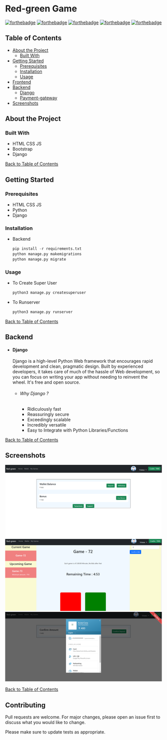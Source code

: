 

# Red-green Game
[![forthebadge](https://forthebadge.com/images/badges/built-with-love.svg)](https://forthebadge.com) [![forthebadge](https://forthebadge.com/images/badges/made-with-python.svg)](https://forthebadge.com) [![forthebadge](https://forthebadge.com/images/badges/uses-html.svg)](https://forthebadge.com) [![forthebadge](https://forthebadge.com/images/badges/uses-css.svg)](https://forthebadge.com) [![forthebadge](https://forthebadge.com/images/badges/uses-js.svg)](https://forthebadge.com)


## Table of Contents

* [About the Project](#about-the-project)
  * [Built With](#built-with)
* [Getting Started](#getting-started)
  * [Prerequisites](#prerequisites)
  * [Installation](#installation)
  * [Usage](#usage)
* [Frontend](#frontend)
* [Backend](#backend)
    * [Django](#django)
    * [Payment-gateway](#payment)
* [Screenshots](#screenshots)


## About the Project
 
### Built With
*   HTML CSS JS
*   Bootstrap
*   Django


[Back to Table of Contents](#table-of-contents)

## Getting Started
### Prerequisites

* HTML CSS JS
* Python
* Django


### Installation

* Backend

    ```Python
    pip install -r requirements.txt
    python manage.py makemigrations
    python manage.py migrate
    ```

### Usage

* To Create Super User

    ``` python
    python3 manage.py createsuperuser
    ```
  
* To Runserver

    ``` python
    python3 manage.py runserver
    ```
[Back to Table of Contents](#table-of-contents)
## Backend

* #### Django 
    Django is a high-level Python Web framework that encourages rapid development and clean, pragmatic design. Built by experienced developers, it takes care of much of the hassle of Web development, so you can focus on writing your app without needing to reinvent the wheel. It's free and open source.
    
    * ###### Why Django ?
        *  Ridiculously fast
        *  Reassuringly secure
        *  Exceedingly scalable
        *  Incredibly versatile
        *  Easy to Integrate with Python Libraries/Functions
        

[Back to Table of Contents](#table-of-contents)
## Screenshots

![alt text](https://github.com/codekarsatvik/red-green/blob/master/Screenshots/ss1.png?raw=True)
![alt text](https://github.com/codekarsatvik/red-green/blob/master/Screenshots/ss2.png?raw=True)
![alt text](https://github.com/codekarsatvik/red-green/blob/master/Screenshots/ss3.png?raw=True)


[Back to Table of Contents](#table-of-contents)


## Contributing
Pull requests are welcome. For major changes, please open an issue first to discuss what you would like to change.

Please make sure to update tests as appropriate.



